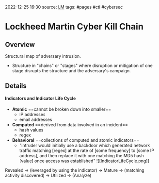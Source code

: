 2022-12-25 16:30
source: [LM](https://www.lockheedmartin.com/content/dam/lockheed-martin/rms/documents/cyber/LM-White-Paper-Intel-Driven-Defense.pdf)
tags: #pages #cti #cybersec 


# Lockheed Martin Cyber Kill Chain


## Overview
Structural map of adversary intrusion.
- Structure in "chains" or "stages" where disruption or mitigation of one stage disrupts the structure and the adversary's campaign.

## Details

#### Indicators and Indicator Life Cycle
- **Atomic**
==cannot be broken down into smaller==
	-  IP addresses
	- email addresses
- **Computed**
==derived from data involved in an incident==
	- hash values
	- regex
- **Behavioral**
==collections of computed and atomic indicators==
	- "intruder would initially use a backdoor which generated network traffic matching \[regex\] at the rate of \[some frequency\] to \[some IP address\], and then replace it with one matching the MD5 hash \[value\] once access was established"
![[IndicatorLifeCycle.png]]

Revealed -> (leveraged by using the indicator) -> Mature -> (matching activity discovered) -> Utilized -> (Analyze)

